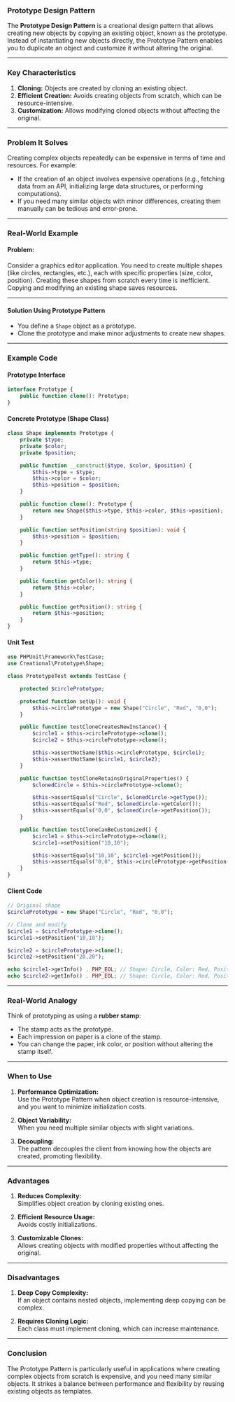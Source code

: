 ### **Prototype Design Pattern**

The **Prototype Design Pattern** is a creational design pattern that allows creating new objects by copying an existing object, known as the prototype. Instead of instantiating new objects directly, the Prototype Pattern enables you to duplicate an object and customize it without altering the original.

---

### **Key Characteristics**
1. **Cloning:** Objects are created by cloning an existing object.
2. **Efficient Creation:** Avoids creating objects from scratch, which can be resource-intensive.
3. **Customization:** Allows modifying cloned objects without affecting the original.

---

### **Problem It Solves**
Creating complex objects repeatedly can be expensive in terms of time and resources. For example:
- If the creation of an object involves expensive operations (e.g., fetching data from an API, initializing large data structures, or performing computations).
- If you need many similar objects with minor differences, creating them manually can be tedious and error-prone.

---

### **Real-World Example**
#### **Problem:**
Consider a graphics editor application. You need to create multiple shapes (like circles, rectangles, etc.), each with specific properties (size, color, position). Creating these shapes from scratch every time is inefficient. Copying and modifying an existing shape saves resources.

---

#### **Solution Using Prototype Pattern**
- You define a `Shape` object as a prototype.
- Clone the prototype and make minor adjustments to create new shapes.

---

### **Example Code**

#### **Prototype Interface**
```php
interface Prototype {
    public function clone(): Prototype;
}
```

#### **Concrete Prototype (Shape Class)**
```php
class Shape implements Prototype {
    private $type;
    private $color;
    private $position;

    public function __construct($type, $color, $position) {
        $this->type = $type;
        $this->color = $color;
        $this->position = $position;
    }

    public function clone(): Prototype {
        return new Shape($this->type, $this->color, $this->position);
    }

    public function setPosition(string $position): void {
        $this->position = $position;
    }

    public function getType(): string {
        return $this->type;
    }

    public function getColor(): string {
        return $this->color;
    }

    public function getPosition(): string {
        return $this->position;
    }
}
```
#### **Unit Test**
```php
use PHPUnit\Framework\TestCase;
use Creational\Prototype\Shape;

class PrototypeTest extends TestCase {

    protected $circlePrototype;

    protected function setUp(): void {
        $this->circlePrototype = new Shape("Circle", "Red", "0,0");
    }

    public function testCloneCreatesNewInstance() {
        $circle1 = $this->circlePrototype->clone();
        $circle2 = $this->circlePrototype->clone();

        $this->assertNotSame($this->circlePrototype, $circle1);
        $this->assertNotSame($circle1, $circle2);
    }

    public function testCloneRetainsOriginalProperties() {
        $clonedCircle = $this->circlePrototype->clone();

        $this->assertEquals("Circle", $clonedCircle->getType());
        $this->assertEquals("Red", $clonedCircle->getColor());
        $this->assertEquals("0,0", $clonedCircle->getPosition());
    }

    public function testCloneCanBeCustomized() {
        $circle1 = $this->circlePrototype->clone();
        $circle1->setPosition("10,10");

        $this->assertEquals("10,10", $circle1->getPosition());
        $this->assertEquals("0,0", $this->circlePrototype->getPosition());
    }
}
```

#### **Client Code**
```php
// Original shape
$circlePrototype = new Shape("Circle", "Red", "0,0");

// Clone and modify
$circle1 = $circlePrototype->clone();
$circle1->setPosition("10,10");

$circle2 = $circlePrototype->clone();
$circle2->setPosition("20,20");

echo $circle1->getInfo() . PHP_EOL; // Shape: Circle, Color: Red, Position: 10,10
echo $circle2->getInfo() . PHP_EOL; // Shape: Circle, Color: Red, Position: 20,20
```

---

### **Real-World Analogy**
Think of prototyping as using a **rubber stamp**:
- The stamp acts as the prototype.
- Each impression on paper is a clone of the stamp.
- You can change the paper, ink color, or position without altering the stamp itself.

---

### **When to Use**
1. **Performance Optimization:**  
   Use the Prototype Pattern when object creation is resource-intensive, and you want to minimize initialization costs.
   
2. **Object Variability:**  
   When you need multiple similar objects with slight variations.

3. **Decoupling:**  
   The pattern decouples the client from knowing how the objects are created, promoting flexibility.

---

### **Advantages**
1. **Reduces Complexity:**  
   Simplifies object creation by cloning existing ones.
   
2. **Efficient Resource Usage:**  
   Avoids costly initializations.
   
3. **Customizable Clones:**  
   Allows creating objects with modified properties without affecting the original.

---

### **Disadvantages**
1. **Deep Copy Complexity:**  
   If an object contains nested objects, implementing deep copying can be complex.
   
2. **Requires Cloning Logic:**  
   Each class must implement cloning, which can increase maintenance.

---

### **Conclusion**
The Prototype Pattern is particularly useful in applications where creating complex objects from scratch is expensive, and you need many similar objects. It strikes a balance between performance and flexibility by reusing existing objects as templates.